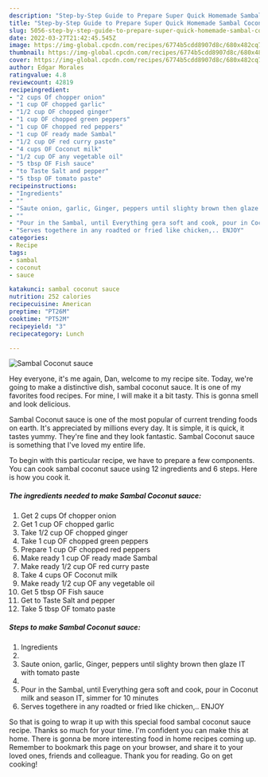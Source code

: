 ```yaml
---
description: "Step-by-Step Guide to Prepare Super Quick Homemade Sambal Coconut sauce"
title: "Step-by-Step Guide to Prepare Super Quick Homemade Sambal Coconut sauce"
slug: 5056-step-by-step-guide-to-prepare-super-quick-homemade-sambal-coconut-sauce
date: 2022-03-27T21:42:45.545Z
image: https://img-global.cpcdn.com/recipes/6774b5cdd8907d8c/680x482cq70/sambal-coconut-sauce-recipe-main-photo.jpg
thumbnail: https://img-global.cpcdn.com/recipes/6774b5cdd8907d8c/680x482cq70/sambal-coconut-sauce-recipe-main-photo.jpg
cover: https://img-global.cpcdn.com/recipes/6774b5cdd8907d8c/680x482cq70/sambal-coconut-sauce-recipe-main-photo.jpg
author: Edgar Morales
ratingvalue: 4.8
reviewcount: 42819
recipeingredient:
- "2 cups Of chopper onion"
- "1 cup OF chopped garlic"
- "1/2 cup OF chopped ginger"
- "1 cup OF chopped green peppers"
- "1 cup OF chopped red peppers"
- "1 cup OF ready made Sambal"
- "1/2 cup OF red curry paste"
- "4 cups OF Coconut milk"
- "1/2 cup OF any vegetable oil"
- "5 tbsp OF Fish sauce"
- "to Taste Salt and pepper"
- "5 tbsp OF tomato paste"
recipeinstructions:
- "Ingredients"
- ""
- "Saute onion, garlic, Ginger, peppers until slighty brown then glaze IT with tomato paste"
- ""
- "Pour in the Sambal, until Everything gera soft and cook, pour in Coconut milk and season IT, simmer for 10 minutes"
- "Serves togethere in any roadted or fried like chicken,.. ENJOY"
categories:
- Recipe
tags:
- sambal
- coconut
- sauce

katakunci: sambal coconut sauce 
nutrition: 252 calories
recipecuisine: American
preptime: "PT26M"
cooktime: "PT52M"
recipeyield: "3"
recipecategory: Lunch

---
```



![Sambal Coconut sauce](https://img-global.cpcdn.com/recipes/6774b5cdd8907d8c/680x482cq70/sambal-coconut-sauce-recipe-main-photo.jpg)

Hey everyone, it's me again, Dan, welcome to my recipe site. Today, we're going to make a distinctive dish, sambal coconut sauce. It is one of my favorites food recipes. For mine, I will make it a bit tasty. This is gonna smell and look delicious.



Sambal Coconut sauce is one of the most popular of current trending foods on earth. It's appreciated by millions every day. It is simple, it is quick, it tastes yummy. They're fine and they look fantastic. Sambal Coconut sauce is something that I've loved my entire life.


To begin with this particular recipe, we have to prepare a few components. You can cook sambal coconut sauce using 12 ingredients and 6 steps. Here is how you cook it.

<!--inarticleads1-->

##### The ingredients needed to make Sambal Coconut sauce:

1. Get 2 cups Of chopper onion
1. Get 1 cup OF chopped garlic
1. Take 1/2 cup OF chopped ginger
1. Take 1 cup OF chopped green peppers
1. Prepare 1 cup OF chopped red peppers
1. Make ready 1 cup OF ready made Sambal
1. Make ready 1/2 cup OF red curry paste
1. Take 4 cups OF Coconut milk
1. Make ready 1/2 cup OF any vegetable oil
1. Get 5 tbsp OF Fish sauce
1. Get to Taste Salt and pepper
1. Take 5 tbsp OF tomato paste




<!--inarticleads2-->

##### Steps to make Sambal Coconut sauce:

1. Ingredients
1. 
1. Saute onion, garlic, Ginger, peppers until slighty brown then glaze IT with tomato paste
1. 
1. Pour in the Sambal, until Everything gera soft and cook, pour in Coconut milk and season IT, simmer for 10 minutes
1. Serves togethere in any roadted or fried like chicken,.. ENJOY




So that is going to wrap it up with this special food sambal coconut sauce recipe. Thanks so much for your time. I'm confident you can make this at home. There is gonna be more interesting food in home recipes coming up. Remember to bookmark this page on your browser, and share it to your loved ones, friends and colleague. Thank you for reading. Go on get cooking!
